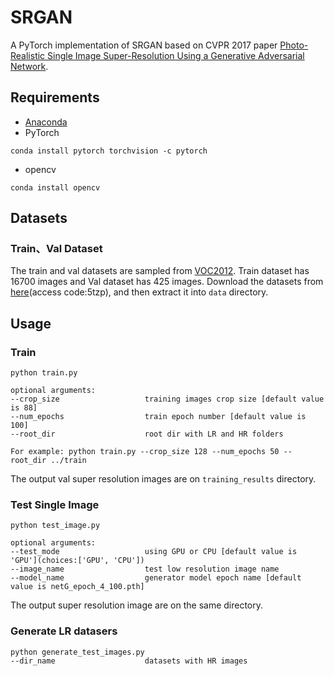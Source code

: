 # SRGAN
A PyTorch implementation of SRGAN based on CVPR 2017 paper 
[Photo-Realistic Single Image Super-Resolution Using a Generative Adversarial Network](https://arxiv.org/abs/1609.04802).

## Requirements
- [Anaconda](https://www.anaconda.com/download/)
- PyTorch
```
conda install pytorch torchvision -c pytorch
```
- opencv
```
conda install opencv
```

## Datasets

### Train、Val Dataset
The train and val datasets are sampled from [VOC2012](http://cvlab.postech.ac.kr/~mooyeol/pascal_voc_2012/).
Train dataset has 16700 images and Val dataset has 425 images.
Download the datasets from [here](https://pan.baidu.com/s/1xuFperu2WiYc5-_QXBemlA)(access code:5tzp), and then extract it into `data` directory.

## Usage

### Train
```
python train.py

optional arguments:
--crop_size                   training images crop size [default value is 88]
--num_epochs                  train epoch number [default value is 100]
--root_dir                    root dir with LR and HR folders

For example: python train.py --crop_size 128 --num_epochs 50 --root_dir ../train
```
The output val super resolution images are on `training_results` directory.


### Test Single Image
```
python test_image.py

optional arguments:
--test_mode                   using GPU or CPU [default value is 'GPU'](choices:['GPU', 'CPU'])
--image_name                  test low resolution image name
--model_name                  generator model epoch name [default value is netG_epoch_4_100.pth]
```
The output super resolution image are on the same directory.

### Generate LR datasers
```
python generate_test_images.py 
--dir_name                    datasets with HR images
```